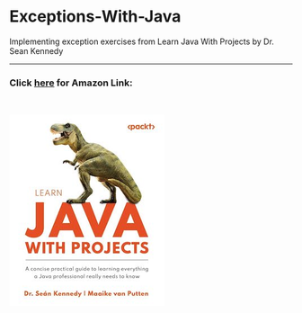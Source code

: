 # Exceptions-With-Java
Implementing exception exercises from Learn Java With Projects by Dr. Sean Kennedy
___
### Click [here](https://www.amazon.com/Learn-Java-Projects-everything-professional/dp/1837637180/ref=sr_1_1?crid=3H4JZKY6GSSX5&dib=eyJ2IjoiMSJ9.NrwQgmtjgVJXroYFKOuEKjmk4Q-KoFCM1dDGN9_AWQlhCwpPVDSJfS1fK8rxlxfq0ZzEBMAle1QFyERxjULdWdAuIqqvm4HafGtNNmQBcN9dDwRmOg5MxnsgOyZZeLw4EJhFvCnTp_ih1aEr6U6tQhYcGYK0B3QkxeUvt2Y5pFTmdQq6JtXOTf8H-QzEcXsdWDX4KbdakHj3R1WcXD2CS39iEv37bQRChWt7vYnqw3k.GQTRcup1lc4OJj7VvU19rU4nHU7NjBnWqEbgpTasmGs&dib_tag=se&keywords=learning+java+with+projects&qid=1728703615&sprefix=learning+java+with+projects%2Caps%2C158&sr=8-1) for Amazon Link:
<br />

![LearningWithProjects.jpg](LearningWithProjects.jpg)